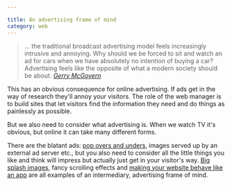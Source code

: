 ```yaml
---

title: An advertising frame of mind
category: web
---
```


> &hellip; the traditional broadcast advertising model feels increasingly intrusive and annoying. Why should we be forced to sit and watch an ad for cars when we have absolutely no intention of buying a car? Advertising feels like the opposite of what a modern society should be about. <cite>[Gerry McGovern](https://www.gerrymcgovern.com/new-thinking/problem-trying-get-attention)</cite>


This has an obvious consequence for online advertising. If ads get in the way of research they'll annoy your visitors. The role of the web manager is to build sites that let visitors find the information they need and do things as painlessly as possible.

But we also need to consider what advertising is. When we watch TV it's obvious, but online it can take many different forms.

There are the blatant ads: [pop overs and unders](https://leonpaternoster.com/2011/02/pop-ups/), images served up by an external ad server etc., but you also need to consider all the little things you like and think will impress but actually just get in your visitor's way. [Big splash images](https://leonpaternoster.com/2012/03/links-and-adverts/), fancy scrolling effects and [making your website behave like an app](https://www.usabilitypost.com/2012/12/05/news-sites-redesign-trend/) are all examples of an intermediary, advertising frame of mind.
